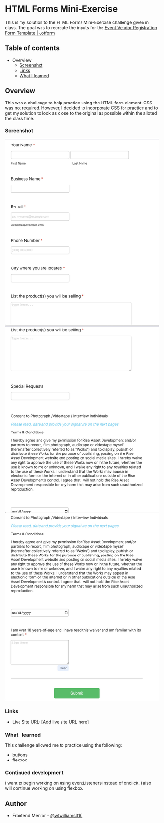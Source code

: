 # HTML Forms Mini-Exercise

This is my solution to the HTML Forms Mini-Exercise challenge given in class. The goal was to recreate the inputs for the [Event Vendor Registration Form Template | Jotform](https://www.jotform.com/form-templates/event-vendor-registration-form)

## Table of contents

- [Overview](#overview)
  - [Screenshot](#screenshot)
  - [Links](#links)
  - [What I learned](#what-i-learned)

## Overview

This was a challenge to help practice using the HTML form element. CSS was not required. However, I decided to incorporate CSS for practice and to get my solution to look as close to the original as possible within the alloted the class time. 


### Screenshot

![](project-screenshots/screenshot-1.jpg?raw=true)
![](project-screenshots/screenshot-2.jpg?raw=true)
![](project-screenshots/screenshot-3.jpg?raw=true)


### Links

- Live Site URL: [Add live site URL here]

### What I learned

 This challenge allowed me to practice using the following:
- buttons
- flexbox


### Continued development

I want to begin working on using eventListeners instead of onclick. I also will continue working on using flexbox.


## Author

- Frontend Mentor - [@wtwilliams310](https://www.frontendmentor.io/profile/wtwilliams310)